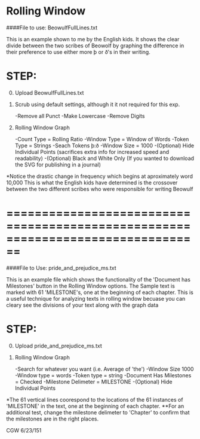 # Rolling Window

####File to use: BeowulfFullLines.txt

This is an example shown to me by the English kids. 
It shows the clear divide between the two scribes of
Beowolf by graphing the difference in their 
preference to use either more þ or ð's in their
writing.  

STEP:
================================================================================
0. Upload BeowulfFullLines.txt

1. Scrub using default settings, although it it not required for this exp.

    -Remove all Punct
    -Make Lowercase
    -Remove Digits

2. Rolling Window Graph

    -Count Type = Rolling Ratio
    -Window Type = Window of Words
    -Token Type = Strings
    -Seach Tokens  þ:ð
    -Window Size = 1000
    -(Optional) Hide Individual Points (sacrifices extra info for increased speed and readability)
    -(Optional) Black and White Only (If you wanted to download the SVG for
        publishing in a journal)

*Notice the drastic change in frequency which begins at aproximately word 10,000
    This is what the English kids have determined is the crossover between the 
    two different scribes who were responsible for writing Beowulf


================================================================================
================================================================================

####File to Use: pride_and_prejudice_ms.txt

This is an example file which shows the functionality of 
the 'Document has Milestones' button in the Rolling Window 
options.  The Sample text is marked with 61 'MILESTONE's, 
one at the beginning of each chapter. This is a useful 
technique for analyzing texts in rolling window becuase 
you can cleary see the divisions of your text along with 
the graph data

STEP:
================================================================================
0. Upload pride_and_prejudice_ms.txt

1. Rolling Window Graph

    -Search for whatever you want (i.e. Average of 'the')
    -Window Size  1000
    -Window type = words
    -Token type = string
    -Document Has Milestones = Checked
    -Milestone Delimeter = MILESTONE
    -(Optional) Hide Individual Points
    
*The 61 vertical lines coorespond to the locations of the 61 instances of 
    'MILESTONE' in the text, one at the beginning of each chapter.
**For an additional test, change the milestone delimeter to 'Chapter' to confirm 
    that the milestones are in the right places.
    
CGW 6/23/151
